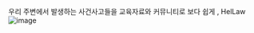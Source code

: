우리 주변에서 발생하는 사건사고들을 교육자료와 커뮤니티로 보다 쉽게 , HelLaw
![image](https://github.com/fjqmqjrm/womenhacPre/assets/126189239/b78e9f88-5e5e-4778-b07f-a773f3775269)

